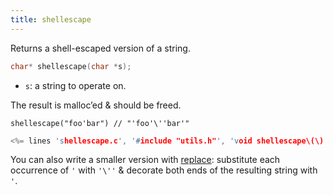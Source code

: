 ```yaml
---
title: shellescape
---
```


Returns a shell-escaped version of a string.

```c
char* shellescape(char *s);
```

* `s`: a string to operate on.

The result is malloc’ed & should be freed.

~~~
shellescape("foo'bar") // "'foo'\''bar'"
~~~

```c
<%= lines 'shellescape.c', '#include "utils.h"', 'void shellescape\(\) {' %>
```

You can also write a smaller version with [replace](#split):
substitute each occurrence of `'` with `'\''` & decorate both ends of
the resulting string with `'`.
